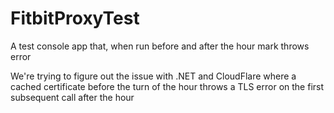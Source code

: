 # FitbitProxyTest
A test console app that, when run before and after the hour mark throws error

We're trying to figure out the issue with .NET and CloudFlare where a cached certificate before the turn of the hour throws a TLS error on the first subsequent call after the hour
